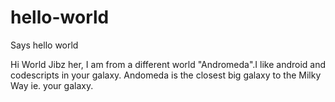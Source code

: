 # hello-world
Says hello world

Hi World
Jibz her, I am from a different world "Andromeda".I like android and codescripts in your galaxy. 
Andomeda is the closest big galaxy to the Milky Way ie. your galaxy.
